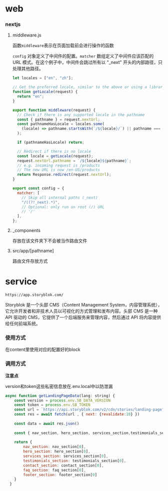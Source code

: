 # web

### nextjs

1. middleware.js

   函数`middleware`表示在页面加载前会进行操作的函数

   `config` 对象定义了中间件的配置。`matcher` 数组定义了中间件应该匹配的 URL 模式。在这个例子中，中间件会跳过所有以 "_next" 开头的内部路径，只处理其他路径。

   ```javascript
   let locales = ["en", "zh"];
   
   // Get the preferred locale, similar to the above or using a library
   function getLocale(request) {
     return "en";
   }
   
   export function middleware(request) {
     // Check if there is any supported locale in the pathname
     const { pathname } = request.nextUrl;
     const pathnameHasLocale = locales.some(
       (locale) => pathname.startsWith(`/${locale}/`) || pathname === `/${locale}`
     );
   
     if (pathnameHasLocale) return;
   
     // Redirect if there is no locale
     const locale = getLocale(request);
     request.nextUrl.pathname = `/${locale}${pathname}`;
     // e.g. incoming request is /products
     // The new URL is now /en-US/products
     return Response.redirect(request.nextUrl);
   }
   
   export const config = {
     matcher: [
       // Skip all internal paths (_next)
       "/((?!_next).*)",
       // Optional: only run on root (/) URL
       // '/'
     ],
   };
   
   ```

   

2. _components

   存放在该文件夹下不会被当作路由文件

3. src/app/[pathname]

   路由文件存放方式



# service

`https://app.storyblok.com/`

Storyblok 是一个头部 CMS（Content Management System，内容管理系统），它允许开发者和非技术人员以可视化的方式管理和发布内容。头部 CMS 是一种 API 驱动的 CMS，它提供了一个后端服务来管理内容，然后通过 API 将内容提供给任何前端系统。

### 使用方式

在content里使用对应的配置好的block

### 调用方式

**注意点** 

version和token这些私密信息放在.env.local中以防泄漏

```javascript
async function getLandingPageData(lang: string) {
    const version = process.env.SB_DATA_VERSION
    const token = process.env.SB_TOKEN
    const url = `https://api.storyblok.com/v2/cdn/stories/landing-page?&token=${token}&version=${version}&language=${lang}`
    const res = await fetch(url , { next: {revalidate:10} })
    
    const data = await res.json()
    
    const { nav_section, hero_section, services_section,testimonials_section, contact_section, faq_section, footer_section } = data.story.content;
  
    return {
        nav_section: nav_section[0],
        hero_section: hero_section[0],
        services_section: services_section[0],
        testimonials_section: testimonials_section[0],
        contact_section: contact_section[0],
        faq_section: faq_section[0],
        footer_section: footer_section[0]
    }
  }

```



